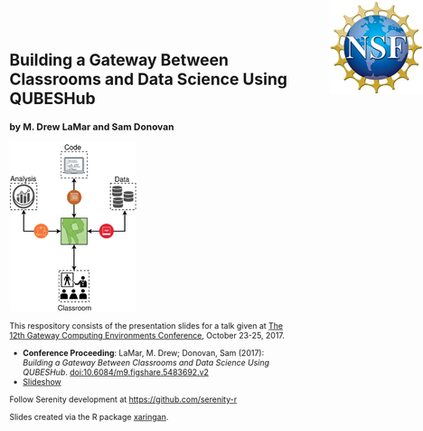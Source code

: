 # Building a Gateway Between Classrooms and Data Science Using QUBESHub
### by M. Drew LaMar and Sam Donovan

<img src="www/img/nsf-logo.jpg" style="position:absolute; top:0px; right:0px;">
<img src="www/img/SerenityBridge.svg" height="300px">

This respository consists of the presentation slides for a talk given at [The 12th Gateway Computing Environments Conference](https://sciencegateways.org/web/gateways2017), October 23-25, 2017.

* **Conference Proceeding**: LaMar, M. Drew; Donovan, Sam (2017): *Building a Gateway Between Classrooms and Data Science Using QUBESHub*. [doi:10.6084/m9.figshare.5483692.v2](https://doi.org/10.6084/m9.figshare.5483692.v2)
* [Slideshow](https://mdlama.github.io/Prez_17.10.25_Gateways)

Follow Serenity development at <a href="https://github.com/serenity-r">https://github.com/serenity-r</a>

Slides created via the R package <a href="https://github.com/yihui/xaringan">xaringan</a>.

